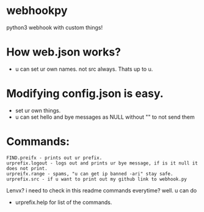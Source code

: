 # webhookpy
python3 webhook with custom things!

# How web.json works?
- u can set ur own names. not src always. Thats up to u.

# Modifying config.json is easy.
- set ur own things.
- u can set hello and bye messages as NULL without "" to not send them
# Commands:
 ```
 FIND.preifx - prints out ur prefix.
 urprefix.logout - logs out and prints ur bye message, if is it null it does not print.
 urpreifx.range - spams, "u can get ip banned -ari" stay safe.
 urprefix.src - if u want to print out my github link to webhook.py
 ```
 Lenvx? i need to check in this readme commands everytime? 
 well. u can do
 - urprefix.help 
 for list of the commands.
